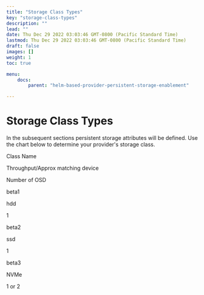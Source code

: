 ```yaml
---
title: "Storage Class Types"
key: "storage-class-types"
description: ""
lead: ""
date: Thu Dec 29 2022 03:03:46 GMT-0800 (Pacific Standard Time)
lastmod: Thu Dec 29 2022 03:03:46 GMT-0800 (Pacific Standard Time)
draft: false
images: []
weight: 1
toc: true

menu:
    docs:
        parent: "helm-based-provider-persistent-storage-enablement"

---
```

Storage Class Types
===================

In the subsequent sections persistent storage attributes will be defined. Use the chart below to determine your provider's storage class.

Class Name

Throughput/Approx matching device

Number of OSD

beta1

hdd

1

beta2

ssd

1

beta3

NVMe

1 or 2